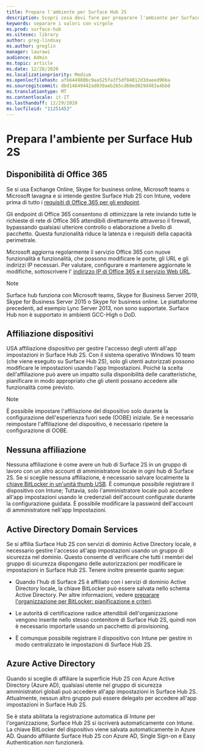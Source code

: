 ```yaml
---
title: Prepara l'ambiente per Surface Hub 2S
description: Scopri cosa devi fare per preparare l'ambiente per Surface Hub 2S.
keywords: separare i valori con virgole
ms.prod: surface-hub
ms.sitesec: library
author: greg-lindsay
ms.author: greglin
manager: laurawi
audience: Admin
ms.topic: article
ms.date: 12/28/2020
ms.localizationpriority: Medium
ms.openlocfilehash: af66449806c9aa525fa3f5df84012d3daeed96ba
ms.sourcegitcommit: dbd14649442ad039aeb265cd60ed029d483a4bb0
ms.translationtype: MT
ms.contentlocale: it-IT
ms.lasthandoff: 12/29/2020
ms.locfileid: "11251453"
---
```

# Prepara l'ambiente per Surface Hub 2S

## Disponibilità di Office 365

Se si usa Exchange Online, Skype for business online, Microsoft teams o Microsoft lavagna e si intende gestire Surface Hub 2S con Intune, vedere prima di tutto i [requisiti di Office 365 per gli endpoint](https://docs.microsoft.com/office365/enterprise/office-365-endpoints).

Gli endpoint di Office 365 consentono di ottimizzare la rete inviando tutte le richieste di rete di Office 365 attendibili direttamente attraverso il firewall, bypassando qualsiasi ulteriore controllo o elaborazione a livello di pacchetto. Questa funzionalità riduce la latenza e i requisiti della capacità perimetrale.

Microsoft aggiorna regolarmente il servizio Office 365 con nuove funzionalità e funzionalità, che possono modificare le porte, gli URL e gli indirizzi IP necessari. Per valutare, configurare e mantenere aggiornate le modifiche, sottoscrivere l' [indirizzo IP di Office 365 e il servizio Web URL](https://docs.microsoft.com/office365/enterprise/office-365-ip-web-service).

> [!NOTE]
> Surface hub funziona con Microsoft teams, Skype for Business Server 2019, Skype for Business Server 2015 o Skype for business online.
Le piattaforme precedenti, ad esempio Lync Server 2013, non sono supportate. Surface Hub non è supportato in ambienti GCC-High o DoD.


## Affiliazione dispositivi

USA affiliazione dispositivo per gestire l'accesso degli utenti all'app impostazioni in Surface Hub 2S.
Con il sistema operativo Windows 10 team (che viene eseguito su Surface Hub 2S), solo gli utenti autorizzati possono modificare le impostazioni usando l'app Impostazioni. Poiché la scelta dell'affiliazione può avere un impatto sulla disponibilità delle caratteristiche, pianificare in modo appropriato che gli utenti possano accedere alle funzionalità come previsto.

> [!NOTE]
> È possibile impostare l'affiliazione del dispositivo solo durante la configurazione dell'esperienza fuori sede (OOBE) iniziale. Se è necessario reimpostare l'affiliazione del dispositivo, è necessario ripetere la configurazione di OOBE.

## Nessuna affiliazione

Nessuna affiliazione è come avere un hub di Surface 2S in un gruppo di lavoro con un altro account di amministratore locale in ogni hub di Surface 2S. Se si sceglie nessuna affiliazione, è necessario salvare localmente la [chiave BitLocker in un'unità thumb USB](https://docs.microsoft.com/windows/security/information-protection/bitlocker/bitlocker-key-management-faq). È comunque possibile registrare il dispositivo con Intune; Tuttavia, solo l'amministratore locale può accedere all'app impostazioni usando le credenziali dell'account configurate durante la configurazione guidata. È possibile modificare la password dell'account di amministratore nell'app Impostazioni.

## Active Directory Domain Services

Se si affilia Surface Hub 2S con servizi di dominio Active Directory locale, è necessario gestire l'accesso all'app impostazioni usando un gruppo di sicurezza nel dominio. Questo consente di verificare che tutti i membri del gruppo di sicurezza dispongano delle autorizzazioni per modificare le impostazioni in Surface Hub 2S. Tenere inoltre presente quanto segue:

- Quando l'hub di Surface 2S è affiliato con i servizi di dominio Active Directory locale, la chiave BitLocker può essere salvata nello schema Active Directory. Per altre informazioni, vedere [preparare l'organizzazione per BitLocker: pianificazione e criteri](https://docs.microsoft.com/windows/security/information-protection/bitlocker/prepare-your-organization-for-bitlocker-planning-and-policies).

- Le autorità di certificazione radice attendibili dell'organizzazione vengono inserite nello stesso contenitore di Surface Hub 2S, quindi non è necessario importarle usando un pacchetto di provisioning.

- È comunque possibile registrare il dispositivo con Intune per gestire in modo centralizzato le impostazioni di Surface Hub 2S.

## Azure Active Directory

Quando si sceglie di affiliare la superficie Hub 2S con Azure Active Directory (Azure AD), qualsiasi utente nel gruppo di sicurezza amministratori globali può accedere all'app impostazioni in Surface Hub 2S. Attualmente, nessun altro gruppo può essere delegato per accedere all'app impostazioni in Surface Hub 2S.

Se è stata abilitata la registrazione automatica di Intune per l'organizzazione, Surface Hub 2S si iscriverà automaticamente con Intune. La chiave BitLocker del dispositivo viene salvata automaticamente in Azure AD. Quando affiliante Surface Hub 2S con Azure AD, Single Sign-on e Easy Authentication non funzionerà.
